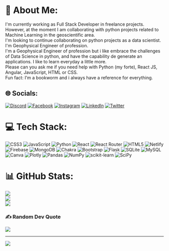 # 💫 About Me:
I'm currently working as Full Stack Developer in freelance projects.<br>However, at the moment I am collaborating with python projects related to Machine Learning in the geoscientific area.<br>I'm looking to continue collaborating on python projects as a data scientist.<br>I'm Geophysical Engineer of profession.<br>I'm a Geophysical Engineer of profession but i like embrace the challenges of Data Science in python, and have the capability de generate an applications. I like to learn everyday a little more.<br>Please can you ask me if you need help with Python (my forte), React JS, Angular, JavaScript, HTML or CSS.<br>Fun fact: I'm a bookworm and i always have a reference for everything. 


## 🌐 Socials:
[![Discord](https://img.shields.io/badge/Discord-%237289DA.svg?logo=discord&logoColor=white)](https://discord.gg/yosbermudez#5164) [![Facebook](https://img.shields.io/badge/Facebook-%231877F2.svg?logo=Facebook&logoColor=white)](https://www.facebook.com/yosmely.bermudez) [![Instagram](https://img.shields.io/badge/Instagram-%23E4405F.svg?logo=Instagram&logoColor=white)](https://instagram.com/yosbermudez) [![LinkedIn](https://img.shields.io/badge/LinkedIn-%230077B5.svg?logo=linkedin&logoColor=white)](https://www.linkedin.com/in/yosmely-bermudez) [![Twitter](https://img.shields.io/badge/Twitter-%231DA1F2.svg?logo=Twitter&logoColor=white)](https://twitter.com/yosbermudez) 

# 💻 Tech Stack:
![CSS3](https://img.shields.io/badge/css3-%231572B6.svg?style=flat&logo=css3&logoColor=white) ![JavaScript](https://img.shields.io/badge/javascript-%23323330.svg?style=flat&logo=javascript&logoColor=%23F7DF1E) ![Python](https://img.shields.io/badge/python-3670A0?style=flat&logo=python&logoColor=ffdd54) ![React](https://img.shields.io/badge/react-%2320232a.svg?style=flat&logo=react&logoColor=%2361DAFB) ![React Router](https://img.shields.io/badge/React_Router-CA4245?style=flat&logo=react-router&logoColor=white) ![HTML5](https://img.shields.io/badge/html5-%23E34F26.svg?style=flat&logo=html5&logoColor=white) ![Netlify](https://img.shields.io/badge/netlify-%23000000.svg?style=flat&logo=netlify&logoColor=#00C7B7) ![Firebase](https://img.shields.io/badge/firebase-%23039BE5.svg?style=flat&logo=firebase) ![MongoDB](https://img.shields.io/badge/MongoDB-%234ea94b.svg?style=flat&logo=mongodb&logoColor=white) ![Chakra](https://img.shields.io/badge/chakra-%234ED1C5.svg?style=flat&logo=chakraui&logoColor=white) ![Bootstrap](https://img.shields.io/badge/bootstrap-%23563D7C.svg?style=flat&logo=bootstrap&logoColor=white) ![Flask](https://img.shields.io/badge/flask-%23000.svg?style=flat&logo=flask&logoColor=white) ![SQLite](https://img.shields.io/badge/sqlite-%2307405e.svg?style=flat&logo=sqlite&logoColor=white) ![MySQL](https://img.shields.io/badge/mysql-%2300f.svg?style=flat&logo=mysql&logoColor=white) ![Canva](https://img.shields.io/badge/Canva-%2300C4CC.svg?style=flat&logo=Canva&logoColor=white) ![Plotly](https://img.shields.io/badge/Plotly-%233F4F75.svg?style=flat&logo=plotly&logoColor=white) ![Pandas](https://img.shields.io/badge/pandas-%23150458.svg?style=flat&logo=pandas&logoColor=white) ![NumPy](https://img.shields.io/badge/numpy-%23013243.svg?style=flat&logo=numpy&logoColor=white) ![scikit-learn](https://img.shields.io/badge/scikit--learn-%23F7931E.svg?style=flat&logo=scikit-learn&logoColor=white) ![SciPy](https://img.shields.io/badge/SciPy-%230C55A5.svg?style=flat&logo=scipy&logoColor=%white)
# 📊 GitHub Stats:
![](https://github-readme-stats.vercel.app/api?username=YosmelyBermudez&theme=midnight-purple&hide_border=false&include_all_commits=false&count_private=false)<br/>
![](https://github-readme-streak-stats.herokuapp.com/?user=YosmelyBermudez&theme=midnight-purple&hide_border=false)<br/>
![](https://github-readme-stats.vercel.app/api/top-langs/?username=YosmelyBermudez&theme=midnight-purple&hide_border=false&include_all_commits=false&count_private=false&layout=compact)

### ✍️ Random Dev Quote
![](https://quotes-github-readme.vercel.app/api?type=horizontal&theme=light)

---
[![](https://visitcount.itsvg.in/api?id=YosmelyBermudez&icon=6&color=11)](https://visitcount.itsvg.in)

<!-- Proudly created with GPRM ( https://gprm.itsvg.in ) -->
